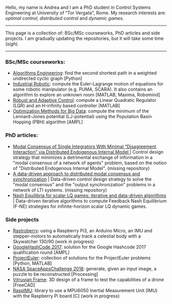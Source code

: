Hello, my name is Andrea and I am a PhD student in Control Systems Engineering at University of "Tor Vergata", Rome. My research interests are: _optimal control, distributed control_ and _dynamic games_.

---

This page is a collection of: BSc/MSc courseworks, PhD articles and side projects. I am gradually updating the repositories, but it will take some time (_sigh_).

---

### BSc/MSc courseworks:
* [Algorithms Engineering](https://github.com/igng/secondshortestpath): find the second shortest path in a weighted undirected cyclic graph [Python]
* [Industrial Robotic](https://github.com/igng/RI): compute the Euler-Lagrange motion of equations for some robotic manipulator (e.g. PUMA, SCARA). It also contains an algorithm to explore an unknown room [MATLAB, Maxima, Robomind]
* [Robust and Adaptive Control](https://github.com/igng/CRS): compute a Linear Quadratic Regulator (LQR) and an H-infinity based controller [MATLAB]
* [Optimization Methods for Big Data](https://github.com/igng/PBH): compute the minimum of the Lennard-Jones potential (LJ-potential) using the Population Basin Hopping (PBH) algorithm [AMPL]

### PhD articles:
* [Modal Consensus of Single Integrators With Minimal “Disagreement Interaction” via Distributed Endogenous Internal Model
](https://ieeexplore.ieee.org/document/9125970) | Control design strategy that minimizes a detrimental exchange of information in a "modal consensus of a network of agents" problem, based on the notion of "Distributed Endogenous Internal Model". (missing repository)
* [A data-driven approach to distributed modal consensus and synchronization](https://ieeexplore.ieee.org/document/9992981) | Data-driven control design strategy to solve the "modal consensus" and the "output synchronization" problems in a network of LTI systems. (missing repository)
* [Nash Equilibria for scalar LQ games: iterative and data-driven algorithms](https://ieeexplore.ieee.org/document/9993281) | Data-driven iterative algorithms to compute Feedback Nash Equilibrium (F-NE) strategies for infinite-horizon scalar LQ dynamic games.

### Side projects
* [Rastroberry](https://github.com/igng/Rastroberry): using a Raspberry Pi3, an Arduino Micro, an IMU and stepper-motors to automatically track a celestial body with a Skywatcher 130/90 (work in progress)
* [GoogleHashCode 2017](https://github.com/igng/Google-Hashcode-2017): solution for the Google Hashcode 2017 qualification round [AMPL]
* [ProjectEuler](https://github.com/igng/ProjectEuler): collection of solutions for the ProjectEuler problems [Python, MATLAB]
* [NASA SpaceAppsChallenge 2018](https://github.com/igng/LTE): generate, given an input image, a puzzle to be reconstructed [Processing]
* [Vitruvian Frame](https://github.com/igng/vitruvian_frame): 3D design of a frame to test the capabilities of a drone [FreeCAD]
* [RaspIMU](https://github.com/igng/RaspIMU): library to use a MPU6050 Inertial Measurement Unit (IMU) with the Raspberry Pi board [C] (work in progress)
